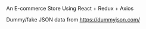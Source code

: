 An E-commerce Store Using React + Redux + Axios

Dummy/fake JSON data from https://dummyjson.com/

 
